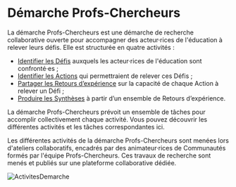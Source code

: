 # Démarche Profs-Chercheurs

La démarche Profs-Chercheurs est une démarche de recherche collaborative ouverte pour accompagner des acteur·rices de l'éducation à relever leurs défis. Elle est structurée en quatre activités :

 - [Identifier les Défis](<./description activités/1-Identifier les Défis.md>) auxquels les acteur·rices de l'éducation sont confronté·es ;
 - [Identifier les Actions](<./description activités/2-Identifier les Actions.md>) qui permettraient de relever ces Défis ;
 - [Partager les Retours d’expérience](<./description activités/3-Partager les Retours d'expérience.md>) sur la capacité de chaque Action à relever un Défi ;
 - [Produire les Synthèses](<./description activités/4- Produire les Synthèses.md>) à partir d’un ensemble de Retours d’expérience.

La démarche Profs-Chercheurs prévoit un ensemble de tâches pour accomplir collectivement chaque activité. Vous pouvez découvrir les différentes activités et les tâches correspondantes ici.

Les différentes activités de la démarche Profs-Chercheurs sont menées lors d'ateliers collaboratifs, encadrés par des animateur·rices de Communautés formés par l'équipe Profs-Chercheurs. Ces travaux de recherche sont menés et publiés sur une plateforme collaborative dédiée.

![ActivitesDemarche](https://github.com/user-attachments/assets/efb9c8ca-ae6a-4ade-affd-e97a2dc8fec8)
